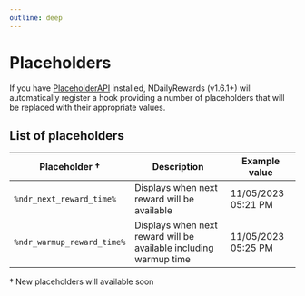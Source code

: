 ```yaml
---
outline: deep
---
```


# Placeholders

If you have [PlaceholderAPI](https://github.com/PlaceholderAPI/PlaceholderAPI) installed, NDailyRewards (v1.6.1+) will automatically register a hook providing a number of placeholders that will be replaced with their appropriate values.

## List of placeholders
| Placeholder &dagger;           | Description                                                       | Example value       |
|--------------------------------|-------------------------------------------------------------------|---------------------|
| `%ndr_next_reward_time%`       | Displays when next reward will be available                       | 11/05/2023 05:21 PM |
| `%ndr_warmup_reward_time%`     | Displays when next reward will be available including warmup time | 11/05/2023 05:25 PM |

&dagger; New placeholders will available soon